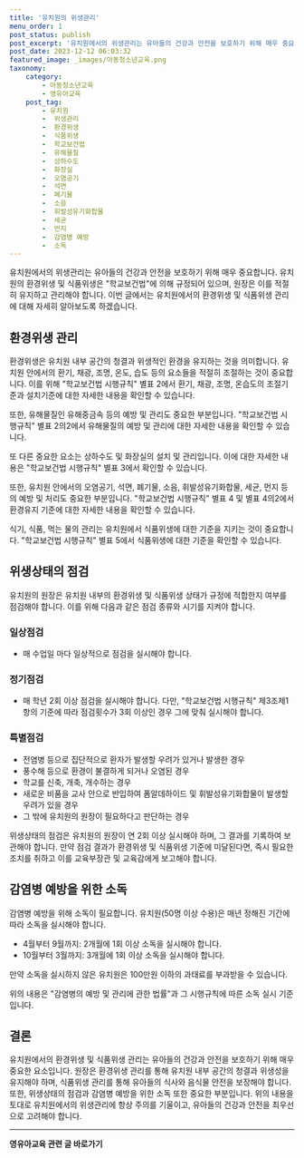 ```yaml
---
title: '유치원의 위생관리'
menu_order: 1
post_status: publish
post_excerpt: '유치원에서의 위생관리는 유아들의 건강과 안전을 보호하기 위해 매우 중요합니다. 유치원의 환경위생 및 식품위생은  학교보건법 에 의해 규정되어 있으며, 원장은 이를 적절히 유지하고 관리해야 합니다. 이번 글에서는 유치원에서의 환경위생 및 식품위생 관리에 대해 자세히 알아보도록 하겠습니다.'
post_date: 2023-12-12 06:03:32
featured_image: _images/아동청소년교육.png
taxonomy:
    category:
        - 아동청소년교육
        - 영유아교육
    post_tag:
        - 유치원
        -  위생관리
        -  환경위생
        -  식품위생
        -  학교보건법
        -  유해물질
        -  상하수도
        -  화장실
        -  오염공기
        -  석면
        -  폐기물
        -  소음
        -  휘발성유기화합물
        -  세균
        -  먼지
        -  감염병 예방
        -  소독
---
```



유치원에서의 위생관리는 유아들의 건강과 안전을 보호하기 위해 매우 중요합니다. 유치원의 환경위생 및 식품위생은 "학교보건법"에 의해 규정되어 있으며, 원장은 이를 적절히 유지하고 관리해야 합니다. 이번 글에서는 유치원에서의 환경위생 및 식품위생 관리에 대해 자세히 알아보도록 하겠습니다.

## 환경위생 관리

환경위생은 유치원 내부 공간의 청결과 위생적인 환경을 유지하는 것을 의미합니다. 유치원 안에서의 환기, 채광, 조명, 온도, 습도 등의 요소들을 적절히 조절하는 것이 중요합니다. 이를 위해 "학교보건법 시행규칙" 별표 2에서 환기, 채광, 조명, 온습도의 조절기준과 설치기준에 대한 자세한 내용을 확인할 수 있습니다.

또한, 유해물질인 유해중금속 등의 예방 및 관리도 중요한 부분입니다. "학교보건법 시행규칙" 별표 2의2에서 유해물질의 예방 및 관리에 대한 자세한 내용을 확인할 수 있습니다.

또 다른 중요한 요소는 상하수도 및 화장실의 설치 및 관리입니다. 이에 대한 자세한 내용은 "학교보건법 시행규칙" 별표 3에서 확인할 수 있습니다.

또한, 유치원 안에서의 오염공기, 석면, 폐기물, 소음, 휘발성유기화합물, 세균, 먼지 등의 예방 및 처리도 중요한 부분입니다. "학교보건법 시행규칙" 별표 4 및 별표 4의2에서 환경유지 기준에 대한 자세한 내용을 확인할 수 있습니다.

식기, 식품, 먹는 물의 관리는 유치원에서 식품위생에 대한 기준을 지키는 것이 중요합니다. "학교보건법 시행규칙" 별표 5에서 식품위생에 대한 기준을 확인할 수 있습니다.

## 위생상태의 점검

유치원의 원장은 유치원 내부의 환경위생 및 식품위생 상태가 규정에 적합한지 여부를 점검해야 합니다. 이를 위해 다음과 같은 점검 종류와 시기를 지켜야 합니다.

### 일상점검

- 매 수업일 마다 일상적으로 점검을 실시해야 합니다.

### 정기점검

- 매 학년 2회 이상 점검을 실시해야 합니다. 다만, "학교보건법 시행규칙" 제3조제1항의 기준에 따라 점검횟수가 3회 이상인 경우 그에 맞춰 실시해야 합니다.

### 특별점검

- 전염병 등으로 집단적으로 환자가 발생할 우려가 있거나 발생한 경우
- 풍수해 등으로 환경이 불결하게 되거나 오염된 경우
- 학교를 신축, 개축, 개수하는 경우
- 새로운 비품을 교사 안으로 반입하여 폼알데하이드 및 휘발성유기화합물이 발생할 우려가 있을 경우
- 그 밖에 유치원의 원장이 필요하다고 판단하는 경우

위생상태의 점검은 유치원의 원장이 연 2회 이상 실시해야 하며, 그 결과를 기록하여 보관해야 합니다. 만약 점검 결과가 환경위생 및 식품위생 기준에 미달된다면, 즉시 필요한 조치를 취하고 이를 교육부장관 및 교육감에게 보고해야 합니다.

## 감염병 예방을 위한 소독

감염병 예방을 위해 소독이 필요합니다. 유치원(50명 이상 수용)은 매년 정해진 기간에 따라 소독을 실시해야 합니다.

- 4월부터 9월까지: 2개월에 1회 이상 소독을 실시해야 합니다.
- 10월부터 3월까지: 3개월에 1회 이상 소독을 실시해야 합니다.

만약 소독을 실시하지 않은 유치원은 100만원 이하의 과태료를 부과받을 수 있습니다.

위의 내용은 "감염병의 예방 및 관리에 관한 법률"과 그 시행규칙에 따른 소독 실시 기준입니다.

## 결론

유치원에서의 환경위생 및 식품위생 관리는 유아들의 건강과 안전을 보호하기 위해 매우 중요한 요소입니다. 원장은 환경위생 관리를 통해 유치원 내부 공간의 청결과 위생성을 유지해야 하며, 식품위생 관리를 통해 유아들의 식사와 음식물 안전을 보장해야 합니다. 또한, 위생상태의 점검과 감염병 예방을 위한 소독 또한 중요한 부분입니다. 위의 내용을 토대로 유치원에서의 위생관리에 항상 주의를 기울이고, 유아들의 건강과 안전을 최우선으로 고려해야 합니다.
<!-- wp:separator -->
<hr class="wp-block-separator has-alpha-channel-opacity"/>
<!-- /wp:separator -->

<!-- wp:group {"backgroundColor":"base","layout":{"type":"constrained"}} -->
<div class="wp-block-group has-base-background-color has-background"><!-- wp:paragraph {"align":"center","fontSize":"medium"} -->
<p class="has-text-align-center has-large-font-size"><strong>영유아교육 관련 글 바로가기</strong></p>
<!-- /wp:paragraph -->


<!-- wp:latest-posts
{"categories":[{"id":30914,"count":19,"description":"","link":"https://uknowlaw.com/category/%ec%98%81%ec%9c%a0%ec%95%84%ea%b5%90%ec%9c%a1/","name":"영유아교육","slug":"영유아교육","taxonomy":"category","parent":0,"meta":[],"_links":{"self":[{"href":"https://uknowlaw.com/wp-json/wp/v2/categories/30914"}],"collection":[{"href":"https://uknowlaw.com/wp-json/wp/v2/categories"}],"about":[{"href":"https://uknowlaw.com/wp-json/wp/v2/taxonomies/category"}],"wp:post_type":[{"href":"https://uknowlaw.com/wp-json/wp/v2/posts?categories=30914"}],"curies":[{"name":"wp","href":"https://api.w.org/{rel}","templated":true}]}}],"postsToShow":100,"excerptLength":28,"postLayout":"grid","columns":2,"featuredImageAlign":"left","featuredImageSizeSlug":"large","fontSize":"small"} /--></div>
<!-- /wp:group -->